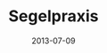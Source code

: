---
template: article.jade
title: Segelpraxis
category: segelboot
date: 2013-07-09
available: false
---